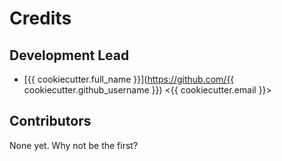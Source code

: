 # Credits

Development Lead
----------------
* [{{ cookiecutter.full_name }}](https://github.com/{{ cookiecutter.github_username }}) <{{ cookiecutter.email }}>

Contributors
------------

None yet. Why not be the first?
